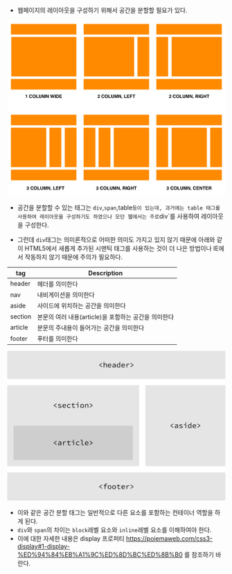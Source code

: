 - 웹페이지의 레이아웃을 구성하기 위해서 공간을 분할할 필요가 있다.

![](../assets/html_9_1.png)

- 공간을 분할할 수 있는 태그는 `div`,`span`,table`등이 있는데, 과거에는 table 태그를 사용하여 레이아웃을 구성하기도 하였으나
모던 웹에서는 주로`div`를 사용하여 레이아웃을 구성한다.

- 그런데 `div`태그는 의미론적으로 어떠한 의미도 가지고 있지 않기 때문에 아래와 같이 HTML5에서 새롭게 추가된 시맨틱
태그를 사용하는 것이 더 나은 방법이나 IE에서 작동하지 않기 때문에 주의가 필요하다.

|tag	|Description|
|---|---|
|header	|헤더를 의미한다|
|nav	|내비게이션을 의미한다|
|aside	|사이드에 위치하는 공간을 의미한다|
|section	|본문의 여러 내용(article)을 포함하는 공간을 의미한다|
|article	|분문의 주내용이 들어가는 공간을 의미한다|
|footer	|푸터를 의미한다|

![](../assets/html9_2.png)

- 이와 같은 공간 분할 태그는 일반적으로 다른 요소를 포함하는 컨테이너 역할을 하게 된다.
- `div`와 `span`의 차이는 `block`레벨 요소와 `inline`레벨 요소를 이해하여야 한다.
- 이에 대한 자세한 내용은 display 프로퍼티 https://poiemaweb.com/css3-display#1-display-%ED%94%84%EB%A1%9C%ED%8D%BC%ED%8B%B0 를 참조하기
바란다.
